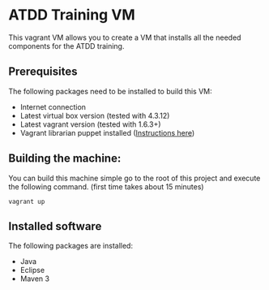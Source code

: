 # ATDD Training VM

This vagrant VM allows you to create a VM that installs all the needed components for the ATDD training.

## Prerequisites

The following packages need to be installed to build this VM:

- Internet connection
- Latest virtual box version (tested with 4.3.12)
- Latest vagrant version (tested with 1.6.3+)
- Vagrant librarian puppet installed ([Instructions here](https://github.com/mhahn/vagrant-librarian-puppet))

## Building the machine:

You can build this machine simple go to the root of this project and execute the following command. (first time takes about 15 minutes)

```
vagrant up
```

## Installed software

The following packages are installed:

- Java
- Eclipse
- Maven 3
